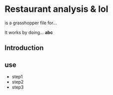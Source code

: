 # Restaurant analysis & lol

is a grasshopper file for...

It works by doing...  **abc**

## Introduction


## use




- step1
- step2
- step3
